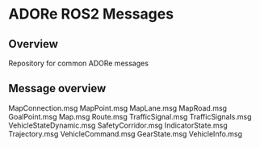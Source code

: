 # ADORe ROS2 Messages

## Overview
Repository for common ADORe messages

## Message overview
MapConnection.msg
MapPoint.msg
MapLane.msg
MapRoad.msg
GoalPoint.msg
Map.msg
Route.msg
TrafficSignal.msg
TrafficSignals.msg
VehicleStateDynamic.msg
SafetyCorridor.msg
IndicatorState.msg
Trajectory.msg
VehicleCommand.msg
GearState.msg
VehicleInfo.msg
